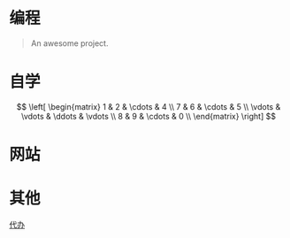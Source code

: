 # 编程

> An awesome project.
# 自学

$$
\left[
\begin{matrix}
 1      & 2      & \cdots & 4      \\
 7      & 6      & \cdots & 5      \\
 \vdots & \vdots & \ddots & \vdots \\
 8      & 9      & \cdots & 0      \\
\end{matrix}
\right]
$$

# 网站

# 其他

[代办](E:\_self_study\markdown\代办.md)

